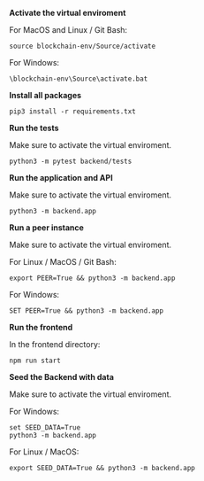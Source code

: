 **Activate the virtual enviroment**

For MacOS and Linux / Git Bash:
```
source blockchain-env/Source/activate
```
For Windows:
```
\blockchain-env\Source\activate.bat
```

**Install all packages**
```
pip3 install -r requirements.txt
```

**Run the tests**

Make sure to activate the virtual enviroment.

```
python3 -m pytest backend/tests
```

**Run the application and API**

Make sure to activate the virtual enviroment.

```
python3 -m backend.app
```

**Run a peer instance**

Make sure to activate the virtual enviroment.

For Linux / MacOS / Git Bash:
```
export PEER=True && python3 -m backend.app
```

For Windows:
```
SET PEER=True && python3 -m backend.app
```

**Run the frontend**

In the frontend directory:
```
npm run start
```

**Seed the Backend with data**

Make sure to activate the virtual enviroment.

For Windows:
```
set SEED_DATA=True
python3 -m backend.app
```
For Linux / MacOS:
```
export SEED_DATA=True && python3 -m backend.app
```